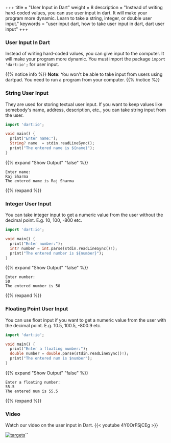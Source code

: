 +++
title = "User Input in Dart"
weight = 8
description = "Instead of writing hard-coded values, you can use user input in dart. It will make your program more dynamic. Learn to take a string, integer, or double user input."
keywords = "user input dart, how to take user input in dart, dart user input"
+++


### User Input In Dart
Instead of writing hard-coded values, you can give input to the computer. It will make your program more dynamic. You must import the package `import 'dart:io';` for user input.

{{% notice info %}}
**Note**: You won't be able to take input from users using dartpad. You need to run a program from your computer.
{{% /notice %}}

### String User Input
They are used for storing textual user input. If you want to keep values like somebody's name, address, description, etc., you can take string input from the user.
```dart
import 'dart:io';

void main() {
  print("Enter name:");
  String? name  = stdin.readLineSync();
  print("The entered name is ${name}");
}
``` 
{{% expand "Show Output" "false" %}}
````plaintext
Enter name:
Raj Sharma
The entered name is Raj Sharma
````
{{% /expand %}}

### Integer User Input
You can take integer input to get a numeric value from the user without the decimal point. E.g. 10, 100, -800 etc.
```dart
import 'dart:io';

void main() {
  print("Enter number:");
  int? number = int.parse(stdin.readLineSync()!);
  print("The entered number is ${number}");
}
``` 
{{% expand "Show Output" "false" %}}
````plaintext
Enter number:
50
The entered number is 50
````
{{% /expand %}}


### Floating Point User Input
You can use float input if you want to get a numeric value from the user with the decimal point. E.g. 10.5, 100.5, -800.9 etc.
```dart
import 'dart:io';

void main() {
  print("Enter a floating number:");
  double number = double.parse(stdin.readLineSync()!);
  print("The entered num is $number");
}
``` 
{{% expand "Show Output" "false" %}}
````plaintext
Enter a floating number:
55.5
The entered num is 55.5
````
{{% /expand %}}
### Video
Watch our video on the user input in Dart.
{{< youtube 4Y0OrFSjCEg >}}

[![targets](/images/pieces/powertip-banner.png)](https://pieces.app/?utm_source=dart-tutorial&utm_medium=banner&utm_campaign=dart-tutorial-website&utm_content=powertip)``